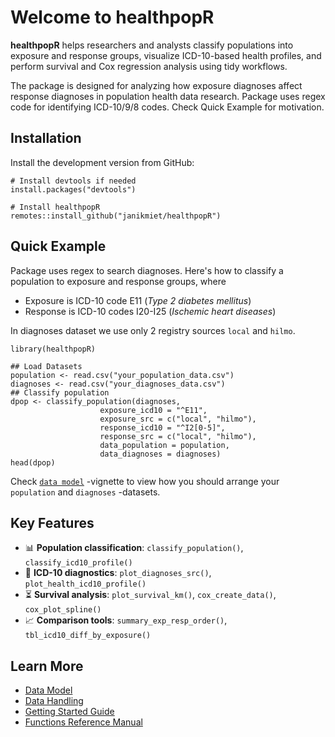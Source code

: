 # Welcome to healthpopR

**healthpopR** helps researchers and analysts classify populations into exposure and response groups, visualize ICD-10-based health profiles, and perform survival and Cox regression analysis using tidy workflows.

The package is designed for analyzing how exposure diagnoses affect response diagnoses in population health data research. Package uses regex code for identifying ICD-10/9/8 codes. Check Quick Example for motivation.

<!-- <img src="man/figures/ueflogo.jpg" align="right" alt="" width="120" /> -->

## Installation

Install the development version from GitHub:

```
# Install devtools if needed
install.packages("devtools")

# Install healthpopR
remotes::install_github("janikmiet/healthpopR")
```


## Quick Example

Package uses regex to search diagnoses. Here's how to classify a population to exposure and response groups, where 

- Exposure is ICD-10 code E11 (*Type 2 diabetes mellitus*)
- Response is ICD-10 codes I20-I25 (*Ischemic heart diseases*)

In diagnoses dataset we use only 2 registry sources `local` and `hilmo`.


```
library(healthpopR)

## Load Datasets
population <- read.csv("your_population_data.csv")
diagnoses <- read.csv("your_diagnoses_data.csv")
## Classify population
dpop <- classify_population(diagnoses, 
                    exposure_icd10 = "^E11",
                    exposure_src = c("local", "hilmo"),
                    response_icd10 = "^I2[0-5]",
                    response_src = c("local", "hilmo"),
                    data_population = population,
                    data_diagnoses = diagnoses)
head(dpop)
```

Check [`data model`](articles/data-model.html) -vignette to view how you should arrange your `population` and `diagnoses` -datasets.


## Key Features

- 📊 **Population classification**: `classify_population()`, `classify_icd10_profile()`
- 🧠 **ICD-10 diagnostics**: `plot_diagnoses_src()`, `plot_health_icd10_profile()`
- ⏳ **Survival analysis**: `plot_survival_km()`, `cox_create_data()`, `cox_plot_spline()`
- 📈 **Comparison tools**: `summary_exp_resp_order()`, `tbl_icd10_diff_by_exposure()`


## Learn More

- [Data Model](articles/data-model.html)
- [Data Handling](articles/data-handling.html)
- [Getting Started Guide](articles/getting-started.html)
- [Functions Reference Manual](reference/index.html)

